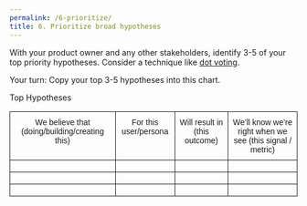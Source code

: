 ```yaml
---
permalink: /6-prioritize/
title: 6. Prioritize broad hypotheses
---
```


With your product owner and any other stakeholders, identify 3-5 of your top priority hypotheses. Consider a technique like [dot voting](https://methods.18f.gov/discover/feature-dot-voting/).

Your turn: Copy your top 3-5 hypotheses into this chart.

Top Hypotheses
 <style type="text/css">
.tg  {border-collapse:collapse;border-spacing:0;}
.tg td{font-family:Arial, sans-serif;font-size:14px;padding:10px 5px;border-style:solid;border-width:1px;overflow:hidden;word-break:normal;}
.tg th{font-family:Arial, sans-serif;font-size:14px;font-weight:normal;padding:10px 5px;border-style:solid;border-width:1px;overflow:hidden;word-break:normal;}
.tg .tg-yw4l{vertical-align:top}
</style>
<table class="tg">
  <tr>
    <th class="tg-yw4l">We believe that (doing/building/creating this)</th>
    <th class="tg-yw4l">For this user/persona</th>
    <th class="tg-yw4l">Will result in (this outcome)</th>
    <th class="tg-yw4l">We’ll know we’re right when we see (this signal / metric)</th>
  </tr>
  <tr>
    <td class="tg-yw4l"></td>
    <td class="tg-yw4l"></td>
    <td class="tg-yw4l"></td>
    <td class="tg-yw4l"></td>
  </tr>
  <tr>
    <td class="tg-yw4l"></td>
    <td class="tg-yw4l"></td>
    <td class="tg-yw4l"></td>
    <td class="tg-yw4l"></td>
  </tr>
  <tr>
    <td class="tg-yw4l"></td>
    <td class="tg-yw4l"></td>
    <td class="tg-yw4l"></td>
    <td class="tg-yw4l"></td>
  </tr>
</table>

